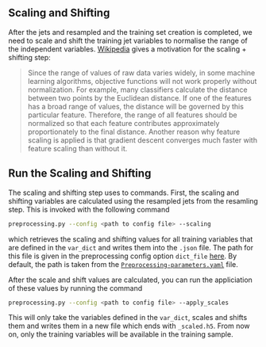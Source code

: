 ## Scaling and Shifting
After the jets and resampled and the training set creation is completed, we need to scale and shift the training jet variables to normalise the range of the independent variables.
[Wikipedia](https://en.wikipedia.org/wiki/Feature_scaling) gives a motivation for the scaling + shifting step:

> Since the range of values of raw data varies widely, in some machine learning algorithms, objective functions will not work properly without normalization. For example, many classifiers calculate the distance between two points by the Euclidean distance. If one of the features has a broad range of values, the distance will be governed by this particular feature. Therefore, the range of all features should be normalized so that each feature contributes approximately proportionately to the final distance. Another reason why feature scaling is applied is that gradient descent converges much faster with feature scaling than without it.

## Run the Scaling and Shifting
The scaling and shifting step uses to commands. First, the scaling and shifting variables are calculated using the resampled jets from the resamling step. This is invoked with the following command

```bash
preprocessing.py --config <path to config file> --scaling
```

which retrieves the scaling and shifting values for all training variables that are defined in the `var_dict` and writes them into the `.json` file. The path for this file is given in the preprocessing config option `dict_file` [here](https://gitlab.cern.ch/atlas-flavor-tagging-tools/algorithms/umami/-/blob/master/examples/PFlow-Preprocessing.yaml#L270). By default, the path is taken from the [`Preprocessing-parameters.yaml`](https://gitlab.cern.ch/atlas-flavor-tagging-tools/algorithms/umami/-/blob/master/examples/Preprocessing-parameters.yaml) file.

After the scale and shift values are calculated, you can run the appliciation of these values by running the command

```bash
preprocessing.py --config <path to config file> --apply_scales
```

This will only take the variables defined in the `var_dict`, scales and shifts them and writes them in a new file which ends with `_scaled.h5`. From now on, only the training variables will be available in the training sample.
